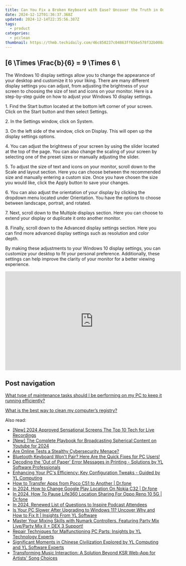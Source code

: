 ```yaml
---
title: Can You Fix a Broken Keyboard with Ease? Uncover the Truth in Our Guide - YL Tech Solutions
date: 2024-12-12T01:36:37.368Z
updated: 2024-12-14T22:35:56.387Z
tags:
  - product
categories:
  - pcclean
thumbnail: https://thmb.techidaily.com/46c850237c04863ff656e578f32b008a00b71b46385efb03b48baabde0ba89ee.jpg
---
```


## \[6 \Times \Frac{b}{6} = 9 \Times 6 \

The Windows 10 display settings allow you to change the appearance of your desktop and customize it to your liking. There are many different display settings you can adjust, from adjusting the brightness of your screen to choosing the size of text and icons on your monitor. Here is a step-by-step guide on how to adjust your Windows 10 display settings. 

1\. Find the Start button located at the bottom left corner of your screen. Click on the Start button and then select Settings.

2\. In the Settings window, click on System.

3\. On the left side of the window, click on Display. This will open up the display settings options. 

4\. You can adjust the brightness of your screen by using the slider located at the top of the page. You can also change the scaling of your screen by selecting one of the preset sizes or manually adjusting the slider.

5\. To adjust the size of text and icons on your monitor, scroll down to the Scale and layout section. Here you can choose between the recommended size and manually entering a custom size. Once you have chosen the size you would like, click the Apply button to save your changes.

6\. You can also adjust the orientation of your display by clicking the dropdown menu located under Orientation. You have the options to choose between landscape, portrait, and rotated.

7\. Next, scroll down to the Multiple displays section. Here you can choose to extend your display or duplicate it onto another monitor.

8\. Finally, scroll down to the Advanced display settings section. Here you can find more advanced display settings such as resolution and color depth. 

By making these adjustments to your Windows 10 display settings, you can customize your desktop to fit your personal preference. Additionally, these settings can help improve the clarity of your monitor for a better viewing experience.

<!-- affiliate ads begin -->
<iframe width="560" height="315" src="https://www.youtube.com/embed/UoBCgLTmznE?si=MXXiGsd2qpd_DrzE" title="YouTube video player" frameborder="0" allow="accelerometer; autoplay; clipboard-write; encrypted-media; gyroscope; picture-in-picture; web-share" referrerpolicy="strict-origin-when-cross-origin" allowfullscreen></iframe>
<!-- affiliate ads end -->

## Post navigation

[What type of maintenance tasks should I be performing on my PC to keep it running efficiently?](https://tools.techidaily.com/pcclean/products/)

[What is the best way to clean my computer’s registry?](https://tools.techidaily.com/pcclean/products/)

<ins class="adsbygoogle"
     style="display:block"
     data-ad-format="autorelaxed"
     data-ad-client="ca-pub-7571918770474297"
     data-ad-slot="1223367746"></ins>

<ins class="adsbygoogle"
     style="display:block"
     data-ad-client="ca-pub-7571918770474297"
     data-ad-slot="8358498916"
     data-ad-format="auto"
     data-full-width-responsive="true"></ins>

<span class="atpl-alsoreadstyle">Also read:</span>
<div><ul>
<li><a href="https://screen-mirroring-recording.techidaily.com/new-2024-approved-sensational-screens-the-top-10-tech-for-live-recordings/"><u>[New] 2024 Approved Sensational Screens The Top 10 Tech for Live Recordings</u></a></li>
<li><a href="https://youtube-data.techidaily.com/he-complete-playbook-for-broadcasting-spherical-content-on-youtube-for-2024/"><u>[New] The Complete Playbook for Broadcasting Spherical Content on Youtube for 2024</u></a></li>
<li><a href="https://facebook.techidaily.com/are-online-tests-a-stealthy-cybersecurity-menace/"><u>Are Online Tests a Stealthy Cybersecurity Menace?</u></a></li>
<li><a href="https://common-error.techidaily.com/bluetooth-keyboard-wont-pair-here-are-the-quick-fixes-for-pc-users/"><u>Bluetooth Keyboard Won't Pair? Here Are the Quick Fixes for PC Users!</u></a></li>
<li><a href="https://win-updates.techidaily.com/decoding-the-out-of-paper-error-messages-in-printing-solutions-by-yl-software-professionals/"><u>Decoding the 'Out of Paper' Error Messages in Printing - Solutions by YL Software Professionals</u></a></li>
<li><a href="https://win-updates.techidaily.com/enhancing-your-pcs-efficiency-key-configuration-tweaks-guided-by-yl-computing/"><u>Enhancing Your PC's Efficiency: Key Configuration Tweaks - Guided by YL Computing</u></a></li>
<li><a href="https://blog-min.techidaily.com/how-to-transfer-apps-from-poco-c51-to-another-drfone-by-drfone-transfer-from-android-transfer-from-android/"><u>How to Transfer Apps from Poco C51 to Another | Dr.fone</u></a></li>
<li><a href="https://review-topics.techidaily.com/in-2024-how-to-change-google-play-location-on-nokia-c32-drfone-by-drfone-virtual-android/"><u>In 2024, How to Change Google Play Location On Nokia C32 | Dr.fone</u></a></li>
<li><a href="https://location-social.techidaily.com/in-2024-how-to-pause-life360-location-sharing-for-oppo-reno-10-5g-drfone-by-drfone-virtual-android/"><u>In 2024, How To Pause Life360 Location Sharing For Oppo Reno 10 5G | Dr.fone</u></a></li>
<li><a href="https://extra-approaches.techidaily.com/in-2024-renewed-list-of-questions-to-inspire-podcast-attendees/"><u>In 2024, Renewed List of Questions to Inspire Podcast Attendees</u></a></li>
<li><a href="https://win-updates.techidaily.com/is-your-pc-slower-after-upgrading-to-windows-11-uncover-why-and-how-to-fix-it-insights-from-yl-software/"><u>Is Your PC Slower After Upgrading to Windows 11? Uncover Why and How to Fix It | Insights From YL Software</u></a></li>
<li><a href="https://win-updates.techidaily.com/master-your-mixing-skills-with-numark-controllers-featuring-party-mix-liveparty-mix-ii-plus-dex-3-support/"><u>Master Your Mixing Skills with Numark Controllers, Featuring Party Mix Live/Party Mix II + DEX 3 Support!</u></a></li>
<li><a href="https://win-updates.techidaily.com/repair-techniques-for-malfunctioning-pc-parts-insights-by-yl-technology-experts/"><u>Repair Techniques for Malfunctioning PC Parts: Insights by YL Technology Experts</u></a></li>
<li><a href="https://win-updates.techidaily.com/significant-moments-in-chinese-civilization-explored-by-yl-computing-and-yl-software-experts/"><u>Significant Moments in Chinese Civilization Explored by YL Computing and YL Software Experts</u></a></li>
<li><a href="https://win-updates.techidaily.com/transforming-music-interaction-a-solution-beyond-ksr-web-app-for-artists-song-choices/"><u>Transforming Music Interaction: A Solution Beyond KSR Web-App for Artists' Song Choices</u></a></li>
</ul></div>


